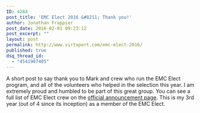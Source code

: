 ```yaml
---
ID: 4284
post_title: 'EMC Elect 2016 &#8211; Thank you!'
author: Jonathan Frappier
post_date: 2016-02-01 09:23:12
post_excerpt: ""
layout: post
permalink: http://www.virtxpert.com/emc-elect-2016/
published: true
dsq_thread_id:
  - "4541907405"
---
```

A short post to say thank you to Mark and crew who run the EMC Elect program, and all of the volunteers who helped in the selection this year. I am extremely proud and humbled to be part of this great group. You can see a full list of EMC Elect crew on the <a href="https://community.emc.com/community/connect/emc_elect/blog/2016/02/01/the-emc-elect-of-2016--the-official-list" target="_blank">official announcement page</a>. This is my 3rd year (out of 4 since its inception) as a member of the EMC Elect.
